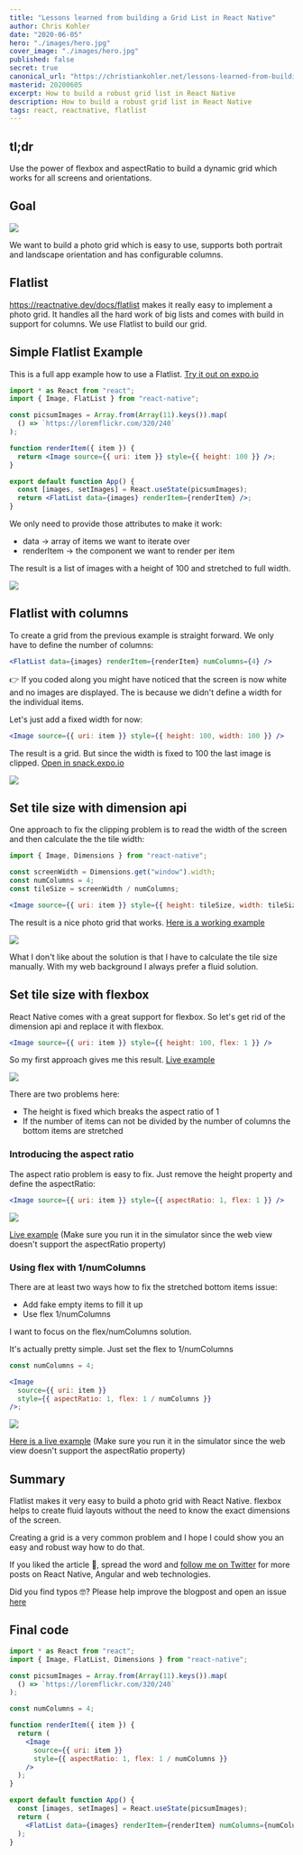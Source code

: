 ```yaml
---
title: "Lessons learned from building a Grid List in React Native"
author: Chris Kohler
date: "2020-06-05"
hero: "./images/hero.jpg"
cover_image: "./images/hero.jpg"
published: false
secret: true
canonical_url: "https://christiankohler.net/lessons-learned-from-building-a-grid-list-in-react-native"
masterid: 20200605
excerpt: How to build a robust grid list in React Native
description: How to build a robust grid list in React Native
tags: react, reactnative, flatlist
---
```


## tl;dr

Use the power of flexbox and aspectRatio to build a dynamic grid which works for all screens and orientations.

## Goal

![](./images/goal.jpg)

We want to build a photo grid which is easy to use, supports both portrait and landscape orientation and has configurable columns.

## Flatlist

https://reactnative.dev/docs/flatlist makes it really easy to implement a photo grid. It handles all the hard work of big lists and comes with build in support for columns. We use Flatlist to build our grid.

## Simple Flatlist Example

This is a full app example how to use a Flatlist. [Try it out on expo.io](https://snack.expo.io/@christiankohler/flatlist_blog_simple_example)

```jsx
import * as React from "react";
import { Image, FlatList } from "react-native";

const picsumImages = Array.from(Array(11).keys()).map(
  () => `https://loremflickr.com/320/240`
);

function renderItem({ item }) {
  return <Image source={{ uri: item }} style={{ height: 100 }} />;
}

export default function App() {
  const [images, setImages] = React.useState(picsumImages);
  return <FlatList data={images} renderItem={renderItem} />;
}
```

We only need to provide those attributes to make it work:

- data -> array of items we want to iterate over
- renderItem -> the component we want to render per item

The result is a list of images with a height of 100 and stretched to full width.

![](./images/simple_example.jpg)

## Flatlist with columns

To create a grid from the previous example is straight forward. We only have to define the number of columns:

```jsx
<FlatList data={images} renderItem={renderItem} numColumns={4} />
```

👉 If you coded along you might have noticed that the screen is now white and no images are displayed. The is because we didn't define a width for the individual items.

Let's just add a fixed width for now:

```jsx
<Image source={{ uri: item }} style={{ height: 100, width: 100 }} />
```

The result is a grid. But since the width is fixed to 100 the last image is clipped. [Open in snack.expo.io](https://snack.expo.io/@christiankohler/flatlist_blog_clipped)

![](./images/clipped.jpg)

## Set tile size with dimension api

One approach to fix the clipping problem is to read the width of the screen and then calculate the the tile width:

```jsx
import { Image, Dimensions } from "react-native";

const screenWidth = Dimensions.get("window").width;
const numColumns = 4;
const tileSize = screenWidth / numColumns;

<Image source={{ uri: item }} style={{ height: tileSize, width: tileSize }} />;
```

The result is a nice photo grid that works. [Here is a working example](https://snack.expo.io/@christiankohler/flatlist_blog_dimension_api)

![](./images/dimension_api.jpg)

What I don't like about the solution is that I have to calculate the tile size manually. With my web background I always prefer a fluid solution.

## Set tile size with flexbox

React Native comes with a great support for flexbox. So let's get rid of the dimension api and replace it with flexbox.

```jsx
<Image source={{ uri: item }} style={{ height: 100, flex: 1 }} />
```

So my first approach gives me this result. [Live example](https://snack.expo.io/@christiankohler/flatlist_blog_flex_1)

![](./images/flex1.jpg)

There are two problems here:

- The height is fixed which breaks the aspect ratio of 1
- If the number of items can not be divided by the number of columns the bottom items are stretched

### Introducing the aspect ratio

The aspect ratio problem is easy to fix. Just remove the height property and define the aspectRatio:

```jsx
<Image source={{ uri: item }} style={{ aspectRatio: 1, flex: 1 }} />
```

![](./images/aspect_ratio.jpg)

[Live example](https://snack.expo.io/@christiankohler/flatlist_blog_aspect_ratio) (Make sure you run it in the simulator since the web view doesn't support the aspectRatio property)

### Using flex with 1/numColumns

There are at least two ways how to fix the stretched bottom items issue:

- Add fake empty items to fill it up
- Use flex 1/numColumns

I want to focus on the flex/numColumns solution.

It's actually pretty simple. Just set the flex to 1/numColumns

```jsx
const numColumns = 4;

<Image
  source={{ uri: item }}
  style={{ aspectRatio: 1, flex: 1 / numColumns }}
/>;
```

![](./images/num_columns.jpg)

[Here is a live example](https://snack.expo.io/@christiankohler/flatlist_blog_num_columns) (Make sure you run it in the simulator since the web view doesn't support the aspectRatio property)

## Summary

Flatlist makes it very easy to build a photo grid with React Native. flexbox helps to create fluid layouts without the need to know the exact dimensions of the screen.

Creating a grid is a very common problem and I hope I could show you an easy and robust way how to do that.

If you liked the article 🙌, spread the word and [follow me on Twitter](https://twitter.com/KohlerChristian) for more posts on React Native, Angular and web technologies.

Did you find typos 🤓? Please help improve the blogpost and open an issue [here](https://github.com/ChristianKohler/homepage)

## Final code

```jsx
import * as React from "react";
import { Image, FlatList, Dimensions } from "react-native";

const picsumImages = Array.from(Array(11).keys()).map(
  () => `https://loremflickr.com/320/240`
);

const numColumns = 4;

function renderItem({ item }) {
  return (
    <Image
      source={{ uri: item }}
      style={{ aspectRatio: 1, flex: 1 / numColumns }}
    />
  );
}

export default function App() {
  const [images, setImages] = React.useState(picsumImages);
  return (
    <FlatList data={images} renderItem={renderItem} numColumns={numColumns} />
  );
}
```
